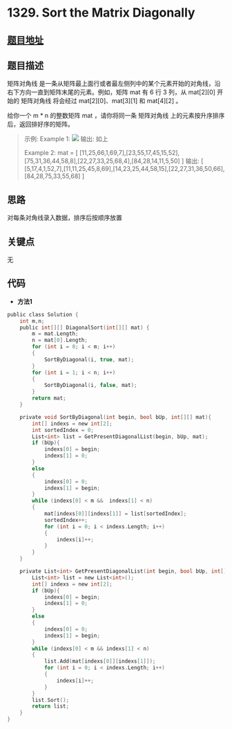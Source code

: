 #   1329. Sort the Matrix Diagonally
  
  
  
##  [题目地址](https://leetcode.com/problems/sort-the-matrix-diagonally/ )
  
  
  
##  题目描述
矩阵对角线 是一条从矩阵最上面行或者最左侧列中的某个元素开始的对角线，沿右下方向一直到矩阵末尾的元素。例如，矩阵 mat 有 6 行 3 列，从 mat[2][0] 开始的 矩阵对角线 将会经过 mat[2][0]、mat[3][1] 和 mat[4][2] 。

给你一个 m * n 的整数矩阵 mat ，请你将同一条 矩阵对角线 上的元素按升序排序后，返回排好序的矩阵。
  
  
>
>示例:
>Example 1:
>![](https://assets.leetcode.com/uploads/2020/01/21/1482_example_1_2.png )
>输出: 如上
>
>Example 2:
>mat = [ [11,25,66,1,69,7],[23,55,17,45,15,52],[75,31,36,44,58,8],[22,27,33,25,68,4],[84,28,14,11,5,50] ]
>输出: [ [5,17,4,1,52,7],[11,11,25,45,8,69],[14,23,25,44,58,15],[22,27,31,36,50,66],[84,28,75,33,55,68] ]
  
  
##  思路
对每条对角线录入数据，排序后按顺序放置
  
  
  
##  关键点
无
  
  
##  代码
  
  
* **方法1**
```c
public class Solution {
    int m,n;
    public int[][] DiagonalSort(int[][] mat) {
        m = mat.Length;
        n = mat[0].Length;
        for (int i = 0; i < m; i++)
        {
            SortByDiagonal(i, true, mat);
        }
        for (int i = 1; i < n; i++)
        {
            SortByDiagonal(i, false, mat);
        }
        return mat;
    }

    private void SortByDiagonal(int begin, bool bUp, int[][] mat){
        int[] indexs = new int[2];
        int sortedIndex = 0;
        List<int> list = GetPresentDiagonalList(begin, bUp, mat);
        if (bUp){
            indexs[0] = begin;
            indexs[1] = 0;
        }
        else
        {
            indexs[0] = 0;
            indexs[1] = begin;
        }
        while (indexs[0] < m &&  indexs[1] < n)
        {
            mat[indexs[0]][indexs[1]] = list[sortedIndex];
            sortedIndex++;
            for (int i = 0; i < indexs.Length; i++)
            {
                indexs[i]++;
            }
        }
    }

    private List<int> GetPresentDiagonalList(int begin, bool bUp, int[][] mat){
        List<int> list = new List<int>();
        int[] indexs = new int[2];
        if (bUp){
            indexs[0] = begin;
            indexs[1] = 0;
        }
        else
        {
            indexs[0] = 0;
            indexs[1] = begin;
        }
        while (indexs[0] < m && indexs[1] < n)
        {
            list.Add(mat[indexs[0]][indexs[1]]);
            for (int i = 0; i < indexs.Length; i++)
            {
                indexs[i]++;
            }
        }
        list.Sort();
        return list;
    }
}
```
  
  
